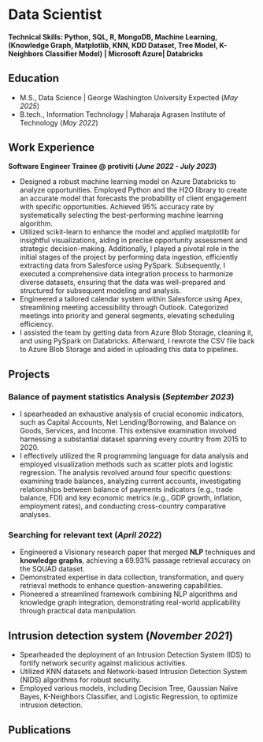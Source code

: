 # Data Scientist

#### Technical Skills: Python, SQL, R, MongoDB, Machine Learning, (Knowledge Graph, Matplotlib, KNN, KDD Dataset, Tree Model, K-Neighbors Classifier Model) | Microsoft Azure| Databricks

## Education							       		
- M.S., Data Science	| George Washington University Expected (_May 2025_)	 			        		
- B.tech., Information Technology | Maharaja Agrasen Institute of Technology (_May 2022_)

## Work Experience
**Software Engineer Trainee @ protiviti (_June 2022 - July 2023_)**
- Designed a robust machine learning model on Azure Databricks to analyze opportunities. Employed Python and the H2O library to create an accurate model that forecasts the probability of client engagement with specific opportunities. Achieved 95% accuracy rate by systematically selecting the best-performing machine learning algorithm.
-	Utilized scikit-learn to enhance the model and applied matplotlib for insightful visualizations, aiding in precise opportunity assessment and strategic decision-making. Additionally, I played a pivotal role in the initial stages of the project by performing data ingestion, efficiently extracting data from Salesforce using PySpark. Subsequently, I executed a comprehensive data integration process to harmonize diverse datasets, ensuring that the data was well-prepared and structured for subsequent modeling and analysis.
-	Engineered a tailored calendar system within Salesforce using Apex, streamlining meeting accessibility through Outlook. Categorized meetings into priority and general segments, elevating scheduling efficiency. 
-	I assisted the team by getting data from Azure Blob Storage, cleaning it, and using PySpark on Databricks. Afterward, I rewrote the CSV file back to Azure Blob Storage and aided in uploading this data to pipelines.

## Projects
### Balance of payment statistics Analysis (_September 2023_)

-	I spearheaded an exhaustive analysis of crucial economic indicators, such as Capital Accounts, Net Lending/Borrowing, and Balance on Goods, Services, and Income. This extensive examination involved harnessing a substantial dataset spanning every country from 2015 to 2020.
-	I effectively utilized the R programming language for data analysis and employed visualization methods such as scatter plots and logistic regression. The analysis revolved around four specific questions: examining trade balances, analyzing current accounts, investigating relationships between balance of payments indicators (e.g., trade balance, FDI) and key economic metrics (e.g., GDP growth, inflation, employment rates), and conducting cross-country comparative analyses.

### Searching for relevant text (_April 2022_)

- Engineered a Visionary research paper that merged **NLP** techniques and **knowledge graphs**, achieving  a 69.93% passage retrieval accuracy on the SQUAD dataset.
- Demonstrated expertise in data collection, transformation, and query retrieval methods to enhance question-answering capabilities.
- Pioneered a streamlined framework combining NLP algorithms and knowledge graph integration, demonstrating real-world applicability through practical data manipulation.


## Intrusion detection system (_November 2021_)
-	Spearheaded the deployment of an Intrusion Detection System (IDS) to fortify network security against malicious activities.
-	Utilized KNN datasets and Network-based Intrusion Detection System (NIDS) algorithms for robust security.
-	Employed various models, including Decision Tree, Gaussian Naïve Bayes, K-Neighbors Classifier, and Logistic Regression, to optimize intrusion detection.

## Publications



